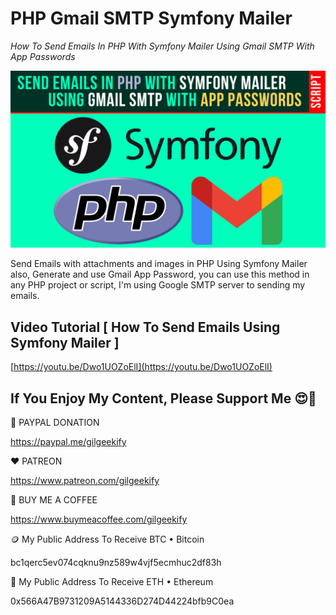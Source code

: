 # PHP Gmail SMTP Symfony Mailer

_How To Send Emails In PHP With Symfony Mailer Using Gmail SMTP With App Passwords_

![Thumbnail](https://raw.githubusercontent.com/saeedkohansal/Send-Emails-In-PHP-With-Symfony-Mailer-Using-Gmail-SMTP-With-App-Passwords/main/PHP-Gmail-SMTP-Symfony-Mailer.png "Thumbnail")

Send Emails with attachments and images in PHP Using Symfony Mailer also, Generate and use Gmail App Password, you can use this method in any PHP project or script, I'm using Google SMTP server to sending my emails.

## Video Tutorial [ How To Send Emails Using Symfony Mailer ]
[https://youtu.be/Dwo1UOZoElI](https://youtu.be/Dwo1UOZoElI)

 

## If You Enjoy My Content, Please Support Me 😍🙏

💙 PAYPAL DONATION

https://paypal.me/gilgeekify

❤️ PATREON

https://www.patreon.com/gilgeekify

💛 BUY ME A COFFEE

https://www.buymeacoffee.com/gilgeekify

🪙 My Public Address To Receive BTC • Bitcoin

bc1qerc5ev074cqknu9nz589w4vjf5ecmhuc2df83h

🥈 My Public Address To Receive ETH • Ethereum

0x566A47B9731209A5144336D274D44224bfb9C0ea
